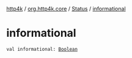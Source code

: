[http4k](../../index.md) / [org.http4k.core](../index.md) / [Status](index.md) / [informational](./informational.md)

# informational

`val informational: `[`Boolean`](https://kotlinlang.org/api/latest/jvm/stdlib/kotlin/-boolean/index.html)